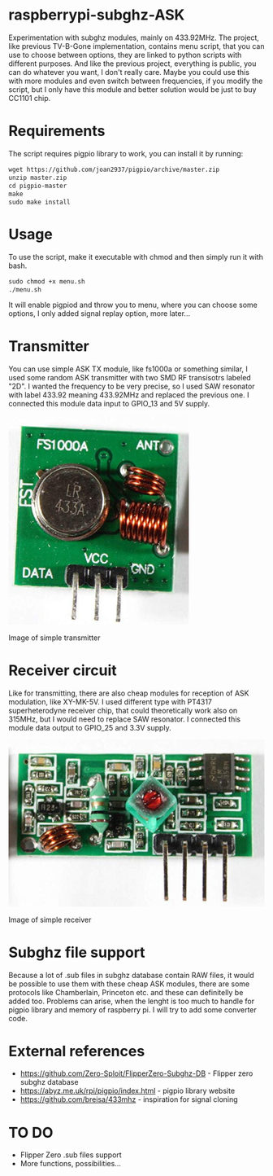 # raspberrypi-subghz-ASK
Experimentation with subghz modules, mainly on 433.92MHz. The project, like previous TV-B-Gone implementation, contains menu script, that you can use to choose between options, they are linked to python scripts with different purposes. And like the previous project, everything is public, you can do whatever you want, I don't really care. Maybe you could use this with more modules and even switch between frequencies, if you modify the script, but I only have this module and better solution would be just to buy CC1101 chip.
# Requirements
The script requires pigpio library to work, you can install it by running:
```
wget https://github.com/joan2937/pigpio/archive/master.zip
unzip master.zip
cd pigpio-master
make
sudo make install
```
# Usage
To use the script, make it executable with chmod and then simply run it with bash.
```
sudo chmod +x menu.sh
./menu.sh
```
It will enable pigpiod and throw you to menu, where you can choose some options, I only added signal replay option, more later...
# Transmitter
You can use simple ASK TX module, like fs1000a or something similar, I used some random ASK transmitter with two SMD RF transisotrs labeled "2D". I wanted the frequency to be very precise, so I used SAW resonator with label 433.92 meaning 433.92MHz and replaced the previous one. I connected this module data input to GPIO_13 and 5V supply.

![TX](images/TX.png)

Image of simple transmitter
# Receiver circuit
Like for transmitting, there are also cheap modules for reception of ASK modulation, like XY-MK-5V. I used different type with PT4317 superheterodyne receiver chip, that could theoretically work also on 315MHz, but I would need to replace SAW resonator. I connected this module data output to GPIO_25 and 3.3V supply.

![RX](images/RX.png)

Image of simple receiver
# Subghz file support
Because a lot of .sub files in subghz database contain RAW files, it would be possible to use them with these cheap ASK modules, there are some protocols like Chamberlain, Princeton etc. and these can definitelly be added too. Problems can arise, when the lenght is too much to handle for pigpio library and memory of raspberry pi. I will try to add some converter code.
# External references
- https://github.com/Zero-Sploit/FlipperZero-Subghz-DB - Flipper zero subghz database
- https://abyz.me.uk/rpi/pigpio/index.html - pigpio library website
- https://github.com/breisa/433mhz - inspiration for signal cloning
# TO DO
- Flipper Zero .sub files support
- More functions, possibilities...
